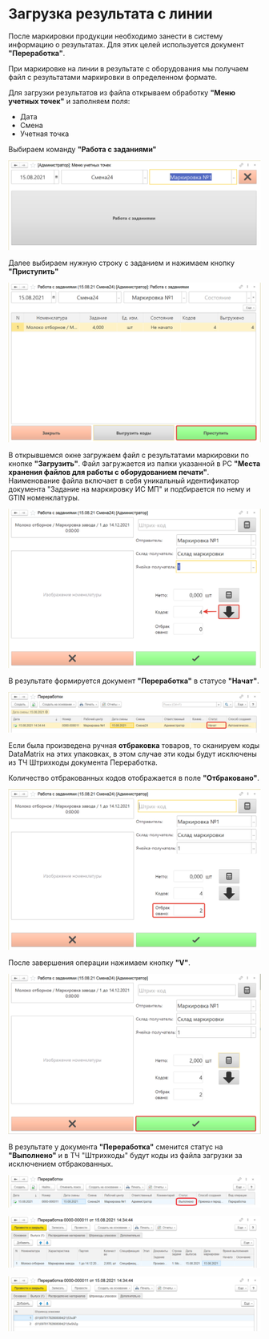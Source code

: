 # Загрузка результата с линии

После маркировки продукции необходимо занести в систему информацию о результатах. Для этих целей используется документ **"Переработка"**.

При маркировке на линии в результате с оборудования мы получаем файл с результатами маркировки в определенном формате.

Для загрузки результатов из файла открываем обработку **"Меню учетных точек"** и заполняем поля:

- Дата
- Смена
- Учетная точка

Выбираем команду **"Работа с заданиями"**

[![2021-08-15_12-57-54][2021-08-15_12-57-54]][2021-08-15_12-57-54]

Далее выбираем нужную строку с заданием и нажимаем кнопку **"Приступить"**

[![2021-08-15_13-07-36][2021-08-15_13-07-36]][2021-08-15_13-07-36]

В открывшемся окне загружаем файл с результатами маркировки по кнопке **"Загрузить"**. Файл загружается из папки указанной в РС **"Места хранения файлов для работы с оборудованием печати"**. Наименование файла включает в себя уникальный идентификатор документа "Задание на маркировку ИС МП" и подбирается по нему и GTIN номенклатуры.

[![2021-08-15_14-42-35][2021-08-15_14-42-35]][2021-08-15_14-42-35]

В результате формируется документ **"Переработка"** в статусе **"Начат"**.

[![2021-08-15_14-45-50][2021-08-15_14-45-50]][2021-08-15_14-45-50]

Если была произведена ручная **отбраковка** товаров, то сканируем коды DataMatrix на этих упаковках, в этом случае эти коды будут исключены из ТЧ Штрихкоды документа Переработка.

Количество отбракованных кодов отображается в поле **"Отбраковано"**.

[![2021-08-15_14-43-53][2021-08-15_14-43-53]][2021-08-15_14-43-53]

После завершения операции нажимаем кнопку **"V"**.

[![2021-08-15_14-44-41][2021-08-15_14-44-41]][2021-08-15_14-44-41]

В результате у документа **"Переработка"** сменится статус на **"Выполнено"** и в ТЧ "Штрихкоды" будут коды из файла загрузки за исключением отбракованных.

[![2021-08-15_14-46-57][2021-08-15_14-46-57]][2021-08-15_14-46-57]

[![2021-08-15_14-47-58][2021-08-15_14-47-58]][2021-08-15_14-47-58]

[![2021-08-15_14-48-22][2021-08-15_14-48-22]][2021-08-15_14-48-22]

[2021-08-15_12-57-54]: LoadingTheResult.assets/2021-08-15_12-57-54.png
[2021-08-15_13-07-36]: LoadingTheResult.assets/2021-08-15_13-07-36.png
[2021-08-15_14-42-35]: LoadingTheResult.assets/2021-08-15_14-42-35.png
[2021-08-15_14-43-53]: LoadingTheResult.assets/2021-08-15_14-43-53.png
[2021-08-15_14-44-41]: LoadingTheResult.assets/2021-08-15_14-44-41.png
[2021-08-15_14-45-50]: LoadingTheResult.assets/2021-08-15_14-45-50.png
[2021-08-15_14-46-57]: LoadingTheResult.assets/2021-08-15_14-46-57.png
[2021-08-15_14-48-22]: LoadingTheResult.assets/2021-08-15_14-48-22.png
[2021-08-15_14-47-58]: LoadingTheResult.assets/2021-08-15_14-47-58.png
